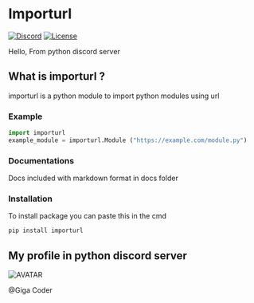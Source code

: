 # Importurl

[![Discord][1]](<https://discord.com/channels/267624335836053506/>)
[![License](https://img.shields.io/badge/license-MIT-green)](LICENSE)

Hello, From python discord server

## What is importurl ?

importurl is a python module to import python modules using url

### Example

```python
import importurl
example_module = importurl.Module ("https://example.com/module.py")
```

### Documentations

Docs included with markdown format in docs folder

### Installation

To install package you can paste this in the cmd

```cmd
pip install importurl
```

## My profile in python discord server

![AVATAR](https://avatars.githubusercontent.com/u/136630721?v=4)

@Giga Coder

[1]: https://raw.githubusercontent.com/python-discord/branding/main/logos/badge/badge_github.svg
